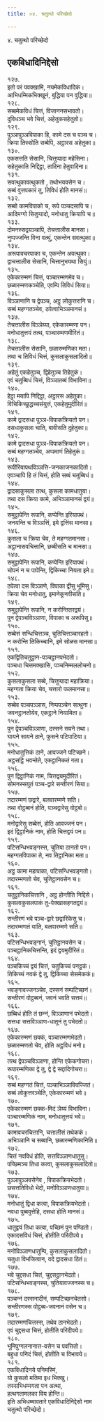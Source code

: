 ```yaml
---
title: ०४. चतुत्थो परिच्छेदो

---
```

४. चतुत्थो परिच्छेदो  


## एकविधादिनिद्देसो

१२७.  
इतो परं पवक्खामि, नयमेकविधादिकं।  
आभिधम्मिकभिक्खूनं, बुद्धिया पन वुद्धिया॥  
१२८.  
सब्बमेकविधं चित्तं, विजाननसभावतो।  
दुविधञ्‍च भवे चित्तं, अहेतुकसहेतुतो॥  
१२९.  
पुञ्‍ञापुञ्‍ञविपाका हि, कामे दस च पञ्‍च च।  
क्रिया तिस्सोति सब्बेपि, अट्ठारस अहेतुका॥  
१३०.  
एकसत्तति सेसानि, चित्तुप्पादा महेसिना।  
सहेतुकाति निद्दिट्ठा, तादिना हेतुवादिना॥  
१३१.  
सवत्थुकावत्थुकतो , तथोभयवसेन च।  
सब्बं वुत्तपकारं तु, तिविधं होति मानसं॥  
१३२.  
सब्बो कामविपाको च, रूपे पञ्‍चदसापि च।  
आदिमग्गो सितुप्पादो, मनोधातु क्रियापि च॥  
१३३.  
दोमनस्सद्वयञ्‍चापि, तेचत्तालीस मानसा।  
नुप्पज्‍जन्ति विना वत्थुं, एकन्तेन सवत्थुका॥  
१३४.  
अरूपावचरपाका च, एकन्तेन अवत्थुका।  
द्वाचत्तालीस सेसानि, चित्तानुभयथा सियुं॥  
१३५.  
एकेकारम्मणं चित्तं, पञ्‍चारम्मणमेव च।  
छळारम्मणकञ्‍चेति, एवम्पि तिविधं सिया॥  
१३६.  
विञ्‍ञाणानि च द्वेपञ्‍च, अट्ठ लोकुत्तरानि च।  
सब्बं महग्गतञ्‍चेव, ठपेत्वाभिञ्‍ञमानसं॥  
१३७.  
तेचत्तालीस विञ्‍ञेय्या, एकेकारम्मणा पन।  
मनोधातुत्तयं तत्थ, पञ्‍चारम्मणमीरितं॥  
१३८.  
तेचत्तालीस सेसानि, छळारम्मणिका मता।  
तथा च तिविधं चित्तं, कुसलाकुसलादितो॥  
१३९.  
अहेतुं एकहेतुञ्‍च, द्विहेतुञ्‍च तिहेतुकं।  
एवं चतुब्बिधं चित्तं, विञ्‍ञातब्बं विभाविना॥  
१४०.  
हेट्ठा मयापि निद्दिट्ठा, अट्ठारस अहेतुका।  
विचिकिच्छुद्धच्‍चसंयुत्तं, एकहेतुमुदीरितं॥  
१४१.  
कामे द्वादसधा पुञ्‍ञ-विपाकक्रियतो पन।  
दसधाकुसला चाति, बावीसति दुहेतुका॥  
१४२.  
कामे द्वादसधा पुञ्‍ञ-विपाकक्रियतो पन।  
सब्बं महग्गतञ्‍चेव, अप्पमाणं तिहेतुकं॥  
१४३.  
रूपीरियापथविञ्‍ञत्ति-जनकाजनकादितो।  
एवञ्‍चापि हि तं चित्तं, होति सब्बं चतुब्बिधं॥  
१४४.  
द्वादसाकुसला तत्थ, कुसला कामधातुया।  
तथा दस क्रिया कामे, अभिञ्‍ञामानसं द्वयं॥  
१४५.  
समुट्ठापेन्ति रूपानि, कप्पेन्ति इरियापथं।  
जनयन्ति च विञ्‍ञत्तिं, इमे द्वत्तिंस मानसा॥  
१४६.  
कुसला च क्रिया चेव, ते महग्गतमानसा।  
अट्ठानासवचित्तानि, छब्बीसति च मानसा॥  
१४७.  
समुट्ठापेन्ति रूपानि, कप्पेन्ति इरियापथं।  
चोपनं न च पापेन्ति, द्विकिच्‍चा नियता इमे॥  
१४८.  
ठपेत्वा दस विञ्‍ञाणे, विपाका द्वीसु भूमिसु।  
क्रिया चेव मनोधातु, इमानेकूनवीसति॥  
१४९.  
समुट्ठापेन्ति रूपानि, न करोन्तितरद्वयं।  
पुन द्वेपञ्‍चविञ्‍ञाणा, विपाका च अरूपिसु॥  
१५०.  
सब्बेसं सन्धिचित्तञ्‍च, चुतिचित्तञ्‍चारहतो।  
न करोन्ति तिकिच्‍चानि, इमे सोळस मानसा॥  
१५१.  
एकद्वितिचतुट्ठान-पञ्‍चट्ठानपभेदतो।  
पञ्‍चधा चित्तमक्खासि, पञ्‍चनिम्मललोचनो॥  
१५२.  
कुसलाकुसला सब्बे, चित्तुप्पादा महाक्रिया।  
महग्गता क्रिया चेव, चत्तारो फलमानसा॥  
१५३.  
सब्बेव पञ्‍चपञ्‍ञास, निप्पपञ्‍चेन सत्थुना।  
जवनट्ठानतोयेव, एकट्ठाने नियामिता॥  
१५४.  
पुन द्वेपञ्‍चविञ्‍ञाणा, दस्सने सवने तथा।  
घायने सायने ठाने, फुसने पटिपाटिया॥  
१५५.  
मनोधातुत्तिकं ठाने, आवज्‍जने पटिच्छने।  
अट्ठसट्ठि भवन्तेते, एकट्ठानिकतं गता॥  
१५६.  
पुन द्विट्ठानिकं नाम, चित्तद्वयमुदीरितं।  
सोमनस्सयुतं पञ्‍च-द्वारे सन्तीरणं सिया॥  
१५७.  
तदारम्मणं छद्वारे, बलवारम्मणे सति।  
तथा वोट्ठब्बनं होति, पञ्‍चद्वारेसु वोट्ठबो॥  
१५८.  
मनोद्वारेसु सब्बेसं, होति आवज्‍जनं पन।  
इदं द्विट्ठानिकं नाम, होति चित्तद्वयं पन॥  
१५९.  
पटिसन्धिभवङ्गस्स, चुतिया ठानतो पन।  
महग्गतविपाका ते, नव तिट्ठानिका मता॥  
१६०.  
अट्ठ कामा महापाका, पटिसन्धिभवङ्गतो।  
तदारम्मणतो चेव, चुतिट्ठानवसेन च॥  
१६१.  
चतुट्ठानिकचित्तानि , अट्ठ होन्तीति निद्दिसे।  
कुसलाकुसलपाकं तु-पेक्खासहगतद्वयं॥  
१६२.  
सन्तीरणं भवे पञ्‍च-द्वारे छद्वारिकेसु च।  
तदारम्मणतं याति, बलवारम्मणे सति॥  
१६३.  
पटिसन्धिभवङ्गानं, चुतिट्ठानवसेन च।  
पञ्‍चट्ठानिकचित्तन्ति, इदं द्वयमुदीरितं॥  
१६४.  
पञ्‍चकिच्‍चं द्वयं चित्तं, चतुकिच्‍चं पनट्ठकं।  
तिकिच्‍चं नवकं द्वे तु, द्विकिच्‍चा सेसमेककं॥  
१६५.  
भवङ्गावज्‍जनञ्‍चेव, दस्सनं सम्पटिच्छनं।  
सन्तीरणं वोट्ठब्बनं, जवनं भवति सत्तमं॥  
१६६.  
छब्बिधं होति तं छन्‍नं, विञ्‍ञाणानं पभेदतो।  
सत्तधा सत्तविञ्‍ञाण-धातूनं तु पभेदतो॥  
१६७.  
एकेकारम्मणं छक्‍कं, पञ्‍चारम्मणभेदतो।  
छळारम्मणतो चेव, होति अट्ठविधं मनो॥  
१६८.  
तत्थ द्वेपञ्‍चविञ्‍ञाणा, होन्ति एकेकगोचरा।  
रूपारम्मणिका द्वे तु, द्वे द्वे सद्दादिगोचरा॥  
१६९.  
सब्बं महग्गतं चित्तं, पञ्‍चाभिञ्‍ञाविवज्‍जितं।  
सब्बं लोकुत्तरञ्‍चेति, एकेकारम्मणं भवे॥  
१७०.  
एकेकारम्मणं छक्‍क-मिदं ञेय्यं विभाविना।  
पञ्‍चारम्मणिकं नाम, मनोधातुत्तयं भवे॥  
१७१.  
कामावचरचित्तानि, चत्तालीसं तथेककं।  
अभिञ्‍ञानि च सब्बानि, छळारम्मणिकानिति॥  
१७२.  
चित्तं नवविधं होति, सत्तविञ्‍ञाणधातुसु।  
पच्छिमञ्‍च तिधा कत्वा, कुसलाकुसलादितो॥  
१७३.  
पुञ्‍ञापुञ्‍ञवसेनेव , विपाकक्रियभेदतो।  
छसत्ततिविधो भेदो, मनोविञ्‍ञाणधातुया॥  
१७४.  
मनोधातुं द्विधा कत्वा, विपाकक्रियभेदतो।  
नवधा पुब्बवुत्तेहि, दसधा होति मानसं॥  
१७५.  
धातुद्वयं तिधा कत्वा, पच्छिमं पुन पण्डितो।  
एकादसविधं चित्तं, होतीति परिदीपये॥  
१७६.  
मनोविञ्‍ञाणधातुम्पि, कुसलाकुसलादितो।  
चतुधा विभजित्वान, वदे द्वादसधा ठितं॥  
१७७.  
भवे चुद्दसधा चित्तं, चुद्दसट्ठानभेदतो।  
पटिसन्धिभवङ्गस्स, चुतियावज्‍जनस्स च॥  
१७८.  
पञ्‍चन्‍नं दस्सनादीनं, सम्पटिच्छनचेतसो।  
सन्तीरणस्स वोट्ठब्ब-जवनानं वसेन च॥  
१७९.  
तदारम्मणचित्तस्स, तथेव ठानभेदतो।  
एवं चुद्दसधा चित्तं, होतीति परिदीपये॥  
१८०.  
भूमिपुग्गलनानात्त-वसेन च पवत्तितो।  
बहुधा पनिदं चित्तं, होतीति च विभावये॥  
१८१.  
एकविधादिनये पनिमस्मिं,  
यो कुसलो मतिमा इध भिक्खु।  
तस्सभिधम्मगता पन अत्था,  
हत्थगतामलका विय होन्ति॥  
इति अभिधम्मावतारे एकविधादिनिद्देसो नाम  
चतुत्थो परिच्छेदो।  